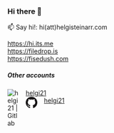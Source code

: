 ### Hi there 👋

📫 Say hi!: hi(att)helgisteinarr.com

<a href="https://hi.its.me">
  https://hi.its.me
</a>
<br>
<a href="https://filedrop.is">
  https://filedrop.is
</a>
<br>
<a href="https://fisedush.com">
  https://fisedush.com
</a>

<h5>Other accounts</h5>
<a href="https://gitlab.com/helgi21">
  <img alt="helgi21 | Gitlab" align="left" width="26px" style="margin-right:15px" src="https://raw.githubusercontent.com/tonka3000/tonka3000/master/assets/gitlab.svg" />
    helgi21
</a>

<br>
<a href="https://github.com/helgi21">
  <img alt="helgi21 | GitHub" align="left" width="26px" style="margin-right:15px" src="https://raw.githubusercontent.com/github/explore/78df643247d429f6cc873026c0622819ad797942/topics/github/github.png" />
helgi21
</a>

<!--
- 🌱 I’m currently learning CS @ Reykjavík University.
- 🔭 I’m currently experimenting with integrating a modern JavaScript pipeline into a Django application to increase my knowledge of modern webapps.
- 💬 Ask me about anything tech related!

- ⚡ Fun fact: Although my main focus for the last ~5years has been computer science related, my main hobby is getting my hands dirty working on cars and also scuba diving!




<br/><br/>

<img alt="Python" align="left" width="30px" style="margin-right:15px" src="https://raw.githubusercontent.com/github/explore/80688e429a7d4ef2fca1e82350fe8e3517d3494d/topics/python/python.png" />
<img alt="JavaScript" align="left" width="26px" style="margin-right:15px" src="https://raw.githubusercontent.com/github/explore/80688e429a7d4ef2fca1e82350fe8e3517d3494d/topics/javascript/javascript.png" />
<img alt="C++" align="left" width="26px" style="margin-right:15px" src="https://raw.githubusercontent.com/github/explore/80688e429a7d4ef2fca1e82350fe8e3517d3494d/topics/cpp/cpp.png" />
<img alt="C#" align="left" width="26px" style="margin-right:15px" src="https://upload.wikimedia.org/wikipedia/commons/0/0d/C_Sharp_wordmark.svg" />
<img alt="Java" align="left" width="26px" style="margin-right:15px" src="https://upload.wikimedia.org/wikipedia/en/3/30/Java_programming_language_logo.svg" />

<br/><br/>

<img alt="Django" align="left" width="80px" style="margin-right:15px" src="https://upload.wikimedia.org/wikipedia/commons/7/75/Django_logo.svg" />
<img alt="Node.js" align="left" width="26px" style="margin-right:15px" src="https://raw.githubusercontent.com/github/explore/80688e429a7d4ef2fca1e82350fe8e3517d3494d/topics/nodejs/nodejs.png" />
<img alt="React, React Native" align="left" width="26px" style="margin-right:15px" src="https://upload.wikimedia.org/wikipedia/commons/a/a7/React-icon.svg" />
<img alt="ElectronJS" align="left" width="26px" style="margin-right:15px" src="https://upload.wikimedia.org/wikipedia/commons/9/91/Electron_Software_Framework_Logo.svg" />
<img alt="Bootstrap" align="left" width="26px" style="margin-right:15px" src="https://upload.wikimedia.org/wikipedia/commons/b/b2/Bootstrap_logo.svg" />
<img alt="SCSS/SASS" align="left" width="35px" style="margin-right:15px" src="https://upload.wikimedia.org/wikipedia/commons/9/96/Sass_Logo_Color.svg" />

<br/><br/>


<img alt="Unity3D" align="left" width="80px" style="margin-right:15px" src="https://upload.wikimedia.org/wikipedia/commons/c/c4/Unity_2021.svg" />
<img alt="CSS3" align="left" width="26px" style="margin-right:15px" src="https://upload.wikimedia.org/wikipedia/commons/d/d5/CSS3_logo_and_wordmark.svg" />

<img alt="Visual Studio Code" align="left" width="26px" style="margin-right:15px" src="https://raw.githubusercontent.com/github/explore/80688e429a7d4ef2fca1e82350fe8e3517d3494d/topics/visual-studio-code/visual-studio-code.png" />

<img alt="Git" align="left" width="26px" style="margin-right:15px" src="https://raw.githubusercontent.com/github/explore/80688e429a7d4ef2fca1e82350fe8e3517d3494d/topics/git/git.png" />
<img alt="HTML5" align="left" width="26px" style="margin-right:15px" src="https://raw.githubusercontent.com/github/explore/80688e429a7d4ef2fca1e82350fe8e3517d3494d/topics/html/html.png" />

<img alt="Markdown" align="left" width="26px" style="margin-right:15px" src="https://raw.githubusercontent.com/github/explore/80688e429a7d4ef2fca1e82350fe8e3517d3494d/topics/markdown/markdown.png" />

-->

<!--
**HelgiSteinarr/HelgiSteinarr** is a ✨ _special_ ✨ repository because its `README.md` (this file) appears on your GitHub profile.

Here are some ideas to get you started:

- 🔭 I’m currently working on ...
- 🌱 I’m currently learning ...
- 👯 I’m looking to collaborate on ...
- 🤔 I’m looking for help with ...
- 💬 Ask me about ...
- 📫 How to reach me: ...
- 😄 Pronouns: ...
- ⚡ Fun fact: ...
-->
